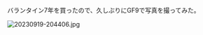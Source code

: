 バランタイン7年を買ったので、久しぶりにGF9で写真を撮ってみた。

![20230919-204406.jpg](https://ceshmina-photos.s3.ap-northeast-1.amazonaws.com/medium/202309/20230919-204406.jpg)